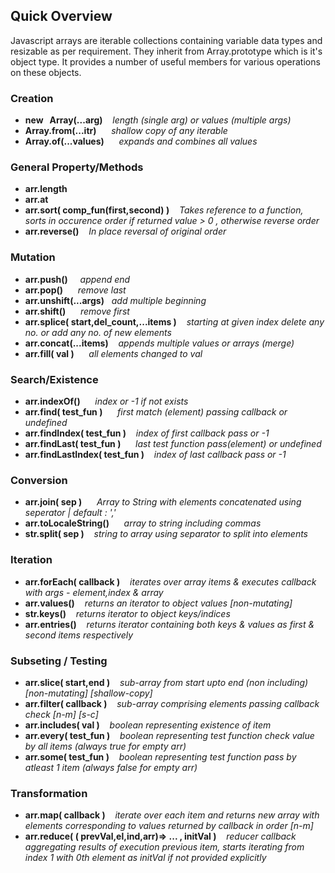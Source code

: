 
## Quick Overview

Javascript arrays are iterable collections containing variable data types and resizable as per requirement. They inherit from Array.prototype which is it's object type. It provides a number of useful members for various operations on these objects.

### Creation

- **new &nbsp; Array(...arg)**   &nbsp;&nbsp;   *length (single arg) or values (multiple args)*
- **Array.from(...itr)**  &nbsp;&nbsp;&nbsp;&nbsp;   *shallow copy of any iterable*
- **Array.of(...values)**    &nbsp;&nbsp;&nbsp;&nbsp;   *expands and combines all values*

### General Property/Methods

- **arr.length** 
- **arr.at** 
- **arr.sort( comp_fun(first,second) )**    &nbsp;&nbsp;   *Takes reference to a function, sorts in occurence order if returned value > 0 , otherwise reverse order*
- **arr.reverse()**  &nbsp;&nbsp; *In place reversal of original order*

### Mutation 

- **arr.push()**   &nbsp;&nbsp;&nbsp;   *append end*
- **arr.pop()**  &nbsp;&nbsp;&nbsp;&nbsp;   *remove last*
- **arr.unshift(...args)**    &nbsp;   *add multiple beginning*
- **arr.shift()**   &nbsp;&nbsp;&nbsp;&nbsp; *remove first*
- **arr.splice( start,del_count,...items )** &nbsp;&nbsp; *starting at given index delete any no. or add any no. of new elements*
- **arr.concat(...items)** &nbsp;&nbsp; *appends multiple values or arrays (merge)*
- **arr.fill( val )** &nbsp;&nbsp;&nbsp;&nbsp; *all elements changed to val*

### Search/Existence

- **arr.indexOf()**   &nbsp;&nbsp;&nbsp;&nbsp;   *index or -1 if not exists*
- **arr.find( test_fun )**  &nbsp;&nbsp;&nbsp;&nbsp;   *first match (element) passing callback or undefined*
- **arr.findIndex( test_fun )**    &nbsp;&nbsp;   *index of first callback pass or -1*
- **arr.findLast( test_fun )**   &nbsp;&nbsp;&nbsp;&nbsp; *last test function pass(element) or undefined*
- **arr.findLastIndex( test_fun )**  &nbsp;&nbsp; *index of last callback pass or -1*

### Conversion

- **arr.join( sep )**   &nbsp;&nbsp;&nbsp;&nbsp;   *Array to String with elements concatenated using seperator | default : ','*
- **arr.toLocaleString()**  &nbsp;&nbsp;&nbsp;&nbsp;   *array to string including commas*
- **str.split( sep )**    &nbsp;&nbsp;   *string to array using separator to split into elements*

### Iteration


- **arr.forEach( callback )** &nbsp;&nbsp; *iterates over array items & executes callback with args - element,index & array*
- **arr.values()**  &nbsp;&nbsp; *returns an iterator to object values [non-mutating]*
- **str.keys()**    &nbsp;&nbsp;  *returns iterator to object keys/indices*
- **arr.entries()** &nbsp;&nbsp; *returns iterator containing both keys & values as first & second items respectively*


### Subseting / Testing

- **arr.slice( start,end )**   &nbsp;&nbsp;   *sub-array from start upto end (non including) [non-mutating] [shallow-copy]*
- **arr.filter( callback )**  &nbsp;&nbsp;   *sub-array comprising elements passing callback check [n-m] [s-c]*
- **arr.includes( val )**    &nbsp;&nbsp;   *boolean representing existence of item*
- **arr.every( test_fun )**  &nbsp;&nbsp;  *boolean representing test function check value by all items (always true for empty arr)*
- **arr.some( test_fun )** &nbsp;&nbsp;   *boolean representing test function pass by atleast 1 item (always false for empty arr)*


### Transformation

- **arr.map( callback )**  &nbsp;&nbsp;  *iterate over each item and returns new array with elements corresponding to values returned by callback in order [n-m]*
- **arr.reduce( ( prevVal,el,ind,arr)=> ... , initVal )**  &nbsp;&nbsp;  *reducer callback aggregating results of execution previous item, starts iterating from index 1 with 0th element as initVal if not provided explicitly*
